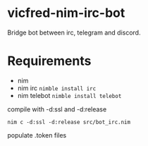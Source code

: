 # vicfred-nim-irc-bot

Bridge bot between irc, telegram and discord.

# Requirements
- nim
- nim irc         `nimble install irc`
- nim telebot     `nimble install telebot`

compile with -d:ssl and -d:release

`nim c -d:ssl -d:release src/bot_irc.nim`


populate .token files
